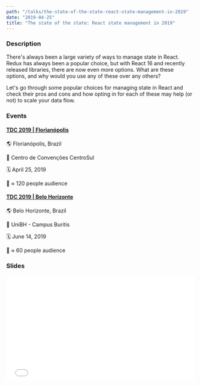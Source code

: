 ```yaml
---
path: "/talks/the-state-of-the-state-react-state-management-in-2019"
date: "2019-04-25"
title: "The state of the state: React state management in 2019"
---
```


### Description

There's always been a large variety of ways to manage state in React. Redux has always been a popular choice, but with React 16 and recently released libraries, there are now even more options. What are these options, and why would you use any of these over any others?

Let's go through some popular choices for managing state in React and check their pros and cons and how opting in for each of these may help (or not) to scale your data flow.

### Events

#### [TDC 2019 | Florianópolis](http://www.thedevelopersconference.com.br/tdc/2019/florianopolis/trilha-web-frontend)

🌎 Florianópolis, Brazil

📍 Centro de Convenções CentroSul

🗓️ April 25, 2019

👥 ≈ 120 people audience

#### [TDC 2019 | Belo Horizonte](http://www.thedevelopersconference.com.br/tdc/2019/belohorizonte/trilha-front-end)

🌎 Belo Horizonte, Brazil

📍 UniBH - Campus Buritis

🗓️ June 14, 2019

👥 ≈ 60 people audience

### Slides

<div style="left: 0; width: 100%; height: 0; position: relative; padding-bottom: 56.1987%;"><iframe src="//speakerdeck.com/player/d08836ac34da404abf728f53e70a2182" style="border: 0; top: 0; left: 0; width: 100%; height: 100%; position: absolute;" allowfullscreen scrolling="no" allow="autoplay; encrypted-media"></iframe></div>
